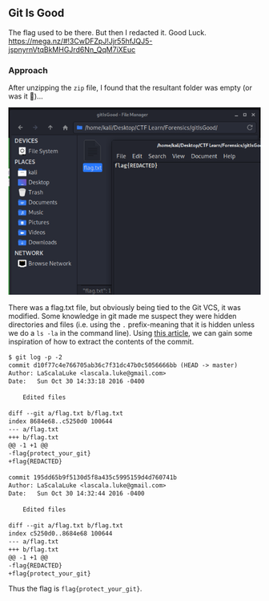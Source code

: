 ## Git Is Good

The flag used to be there. But then I redacted it. Good Luck. https://mega.nz/#!3CwDFZpJ!Jjr55hfJQJ5-jspnyrnVtqBkMHGJrd6Nn_QqM7iXEuc

### Approach

After unzipping the `zip` file, I found that the resultant folder was empty (or was it 👀)... 

![incorrect_flag](https://github.com/RyanNgCT/CTFLearn/blob/main/Forensics/Easy/Git/wrongflag.png)

There was a flag.txt file, but obviously being tied to the Git VCS, it was modified. Some knowledge in git made me suspect they were hidden directories and files (i.e. using the `.` prefix-meaning that it is hidden unless we do a `ls -la` in the command line). Using [this article](https://git-scm.com/book/en/v2/Git-Basics-Viewing-the-Commit-History), we can gain some inspiration of how to extract the contents of the commit. 


```                                                                             
$ git log -p -2                                              
commit d10f77c4e766705ab36c7f31dc47b0c5056666bb (HEAD -> master)
Author: LaScalaLuke <lascala.luke@gmail.com>
Date:   Sun Oct 30 14:33:18 2016 -0400

    Edited files

diff --git a/flag.txt b/flag.txt
index 8684e68..c5250d0 100644
--- a/flag.txt
+++ b/flag.txt
@@ -1 +1 @@
-flag{protect_your_git}
+flag{REDACTED}

commit 195dd65b9f5130d5f8a435c5995159d4d760741b
Author: LaScalaLuke <lascala.luke@gmail.com>
Date:   Sun Oct 30 14:32:44 2016 -0400

    Edited files

diff --git a/flag.txt b/flag.txt
index c5250d0..8684e68 100644
--- a/flag.txt
+++ b/flag.txt
@@ -1 +1 @@
-flag{REDACTED}
+flag{protect_your_git}
```

Thus the flag is `flag{protect_your_git}`.
